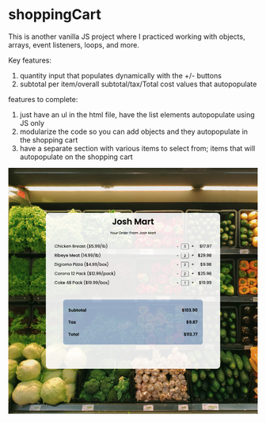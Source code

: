 # shoppingCart

This is another vanilla JS project where I practiced working with objects, arrays, event listeners, loops, and more. 

Key features: 
1. quantity input that populates dynamically with the +/- buttons
2. subtotal per item/overall subtotal/tax/Total cost values that autopopulate

features to complete: 
1. just have an ul in the html file, have the list elements autopopulate using JS only
2. modularize the code so you can add objects and they autopopulate in the shopping cart 
3. have a separate section with various items to select from; items that will autopopulate on the shopping cart 

![ShoppingCart in Action](JoshMart.png?raw=true "JoshMart")
